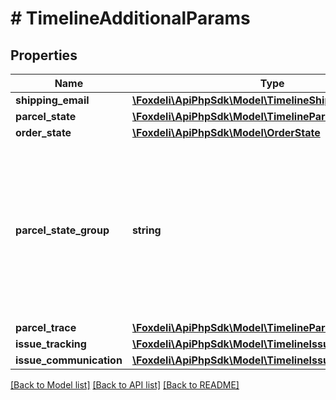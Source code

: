 # # TimelineAdditionalParams

## Properties

Name | Type | Description | Notes
------------ | ------------- | ------------- | -------------
**shipping_email** | [**\Foxdeli\ApiPhpSdk\Model\TimelineShippingEmail**](TimelineShippingEmail.md) |  | [optional]
**parcel_state** | [**\Foxdeli\ApiPhpSdk\Model\TimelineParcelState**](TimelineParcelState.md) |  | [optional]
**order_state** | [**\Foxdeli\ApiPhpSdk\Model\OrderState**](OrderState.md) |  | [optional]
**parcel_state_group** | **string** | optional group identifier computed from parcel state to determine if two parcel states represent same logical parcel state | [optional]
**parcel_trace** | [**\Foxdeli\ApiPhpSdk\Model\TimelineParcelTrace**](TimelineParcelTrace.md) |  | [optional]
**issue_tracking** | [**\Foxdeli\ApiPhpSdk\Model\TimelineIssueTracking**](TimelineIssueTracking.md) |  | [optional]
**issue_communication** | [**\Foxdeli\ApiPhpSdk\Model\TimelineIssueCommunication**](TimelineIssueCommunication.md) |  | [optional]

[[Back to Model list]](../../README.md#models) [[Back to API list]](../../README.md#endpoints) [[Back to README]](../../README.md)
